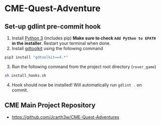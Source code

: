 # CME-Quest-Adventure

## Set-up gdlint pre-commit hook
1. Install [Python 3](https://www.python.org/downloads/) (includes pip)
   **Make sure to check `Add Python to $PATH` in the installer**. Restart your terminal when done.
2. Install [gdtoolkit](https://github.com/Scony/godot-gdscript-toolkit) using the following command
```bash
pip3 install "gdtoolkit==4.*"
```
3. Run the following command from the project root directory (`rover_game`)
```bash
sh install_hooks.sh
```
4. Hook should now be installed! Will automatically run `gdlint .` on commit.

## CME Main Project Repository

- https://github.com/Jcarth3w/CME-Quest-Adventures
